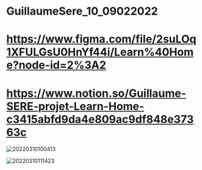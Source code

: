 # GuillaumeSere_10_09022022

# https://www.figma.com/file/2suLOq1XFULGsU0HnYf44i/Learn%40Home?node-id=2%3A2

# https://www.notion.so/Guillaume-SERE-projet-Learn-Home-c3415abfd9da4e809ac9df848e37363c


![20220310100413](https://user-images.githubusercontent.com/75996200/157627902-5cef7c6d-8ffb-4c38-bb9d-73b43d77142b.png)



![20220310111423](https://user-images.githubusercontent.com/75996200/157640613-a5f3e807-16fb-4f2a-b08c-94c52ae25df4.png)
